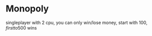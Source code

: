 # Monopoly
singleplayer with 2 cpu, you can only win/lose money, start with 100$, first to 500$ wins
